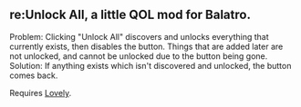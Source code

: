 ## re:Unlock All, a little QOL mod for Balatro.

Problem: Clicking "Unlock All" discovers and unlocks everything that currently exists, then disables the button. Things that are added later are not unlocked, and cannot be unlocked due to the button being gone.  
Solution: If anything exists which isn't discovered and unlocked, the button comes back.

Requires [Lovely](https://github.com/ethangreen-dev/lovely-injector).